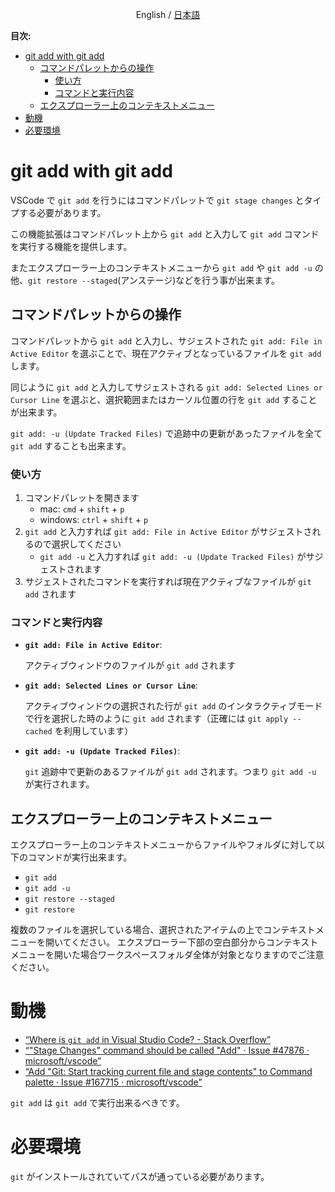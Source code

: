 <p align="center">English / <a href="https://tettekete.github.io/vscode-git-add-with-git-add-extension/README.ja.html">日本語</a></p>

**目次:**

- [git add with git add](#git-add-with-git-add)
	- [コマンドパレットからの操作](#コマンドパレットからの操作)
		- [使い方](#使い方)
		- [コマンドと実行内容](#コマンドと実行内容)
	- [エクスプローラー上のコンテキストメニュー](#エクスプローラー上のコンテキストメニュー)
- [動機](#動機)
- [必要環境](#必要環境)


# git add with git add

VSCode で `git add` を行うにはコマンドパレットで `git stage changes` とタイプする必要があります。

この機能拡張はコマンドパレット上から  `git add` と入力して `git add` コマンドを実行する機能を提供します。

またエクスプローラー上のコンテキストメニューから `git add` や `git add -u` の他、`git restore --staged`(アンステージ)などを行う事が出来ます。


## コマンドパレットからの操作

コマンドパレットから `git add` と入力し、サジェストされた `git add: File in Active Editor` を選ぶことで、現在アクティブとなっているファイルを `git add` します。

同じように `git add` と入力してサジェストされる `git add: Selected Lines or Cursor Line` を選ぶと、選択範囲またはカーソル位置の行を `git add` することが出来ます。

`git add: -u (Update Tracked Files)` で追跡中の更新があったファイルを全て `git add` することも出来ます。


### 使い方

1. コマンドパレットを開きます
   - mac: `cmd` + `shift` + `p`
   - windows: `ctrl` + `shift` + `p`
2. `git add` と入力すれば `git add: File in Active Editor` がサジェストされるので選択してください
   - `git add -u` と入力すれば `git add: -u (Update Tracked Files)` がサジェストされます
3. サジェストされたコマンドを実行すれば現在アクティブなファイルが `git add` されます


### コマンドと実行内容


- **`git add: File in Active Editor`**:

	アクティブウィンドウのファイルが `git add` されます

- **`git add: Selected Lines or Cursor Line`**:

	アクティブウィンドウの選択された行が `git add` のインタラクティブモードで行を選択した時のように `git add` されます（正確には `git apply --cached` を利用しています）

- **`git add: -u (Update Tracked Files)`**:

	`git` 追跡中で更新のあるファイルが `git add` されます。つまり `git add -u` が実行されます。


## エクスプローラー上のコンテキストメニュー

エクスプローラー上のコンテキストメニューからファイルやフォルダに対して以下のコマンドが実行出来ます。

- `git add`
- `git add -u`
- `git restore --staged`
- `git restore`

複数のファイルを選択している場合、選択されたアイテムの上でコンテキストメニューを開いてください。
エクスプローラー下部の空白部分からコンテキストメニューを開いた場合ワークスペースフォルダ全体が対象となりますのでご注意ください。


# 動機

- [“Where is `git add` in Visual Studio Code? - Stack Overflow”](https://stackoverflow.com/questions/49834016/where-is-git-add-in-visual-studio-code)
- [“"Stage Changes" command should be called "Add" · Issue #47876 · microsoft/vscode”](https://github.com/Microsoft/vscode/issues/47876)
- [“Add "Git: Start tracking current file and stage contents" to Command palette · Issue #167715 · microsoft/vscode”](https://github.com/microsoft/vscode/issues/167715)

`git add` は `git add` で実行出来るべきです。


# 必要環境

`git` がインストールされていてパスが通っている必要があります。

